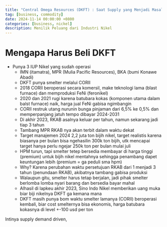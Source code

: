 ```yaml
---
title: "Central Omega Resources (DKFT) : Saat Supply yang Menjadi Masalah"
tag: [business, commodity]
date: 2024-11-14 00:00:00 +0800
categories: [business, nickel]
description: Menilik Peluang dari Industri Nikel
---
```


#  Mengapa Harus Beli DKFT

 - Punya 3 IUP Nikel yang sudah operasi
    - IMN (itamatra), MPR (Mulia Pacific Resources), BKA (bumi Konawe Abadi)
    - DKFT punya smelter melalui CORII
    - 2018 CORII beroperasi secara komersil, make teknologi lama (blast furnace) dan memproduksi FeNi (feronikel)
    - 2020 dan 2021 rugi karena batubara kokas (komponen utama dalam balst furnace) naik, harga jual FeNi gabisa ngimbangin
    - CORII restruk utang nurunin bunga pinjaman dari 6,5% ke 0,5% dan memperpanjang jatuh tempo dibayar 2024-2031
    - Di akhir 2023, RKAB asalnya keluar per tahun, namun sekarang jadi tiap 3 tahun
    - Tambang MPR RKAB nya akan terbit dalam waktu dekat
    - Target manajemen 2024 2,2 juta ton bijih nikel, target realistis karena biasanya per bulan bisa ngehasilin 300k ton bijih, utk mencapai target hanya perlu ngejar 250k ton per bulan mulai juli
    - HPM turun, tapi smelter tetep bersedia membayar di harga tinggi (premium) untuk bijih nikel mentahnya sehingga penambang dapet keuntungan lebih (premium = ga peduli sma hpm)
    - Why? Karena perubahan waktu persetujuan RKAB dari 1 menjadi 3 tahun (penundaan RKAB), akibatnya tambang gabisa produksi
    - Walaupun gitu, smelter harus tetap berjalan, jadi pihak smelter berlomba lomba nyari barang dan bersedia bayar mahal
    - Alhasil di lapkeu akhir 2023, Sino Indo Nikel memberikan uang muka biar biji nikelnya DKFT ga kemana mana
    - DKFT masih punya bom waktu smelter lamanya (CORII) beroperasi kembali, biar cost smelternya bisa ekonomis, harga batubara kokasnya di level +-100 usd per ton

Intinya supply demand driven,
